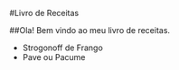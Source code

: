 #Livro de Receitas

##Ola! Bem vindo ao meu livro de receitas.

- Strogonoff de Frango
- Pave ou Pacume
